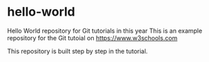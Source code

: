 # hello-world
Hello World repository for Git tutorials in this year 
This is an example repository for the Git tutoial on https://www.w3schools.com

This repository is built step by step in the tutorial.
